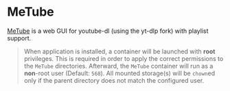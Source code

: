 # MeTube

[MeTube](https://github.com/alexta69/metube) is a web GUI for youtube-dl (using the yt-dlp fork) with playlist support.

> When application is installed, a container will be launched with **root** privileges.
> This is required in order to apply the correct permissions to the `MeTube` directories.
> Afterward, the `MeTube` container will run as a **non**-root user (Default: `568`).
> All mounted storage(s) will be `chown`ed only if the parent directory does not match the configured user.
